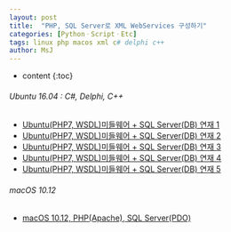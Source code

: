 ```yaml
---
layout: post
title:  "PHP, SQL Server로 XML WebServices 구성하기"
categories: [PythonㆍScriptㆍEtc]
tags: linux php macos xml c# delphi c++
author: MsJ
---
```


* content
{:toc}

###### Ubuntu 16.04 : C#, Delphi, C++

* [Ubuntu(PHP7, WSDL)미들웨어 + SQL Server(DB) 연재 1](https://github.com/DebugJO/HelloWorldSample/blob/master/DevSource/Ubuntu_PHP7_WSDL_SQLServer_01.md)
* [Ubuntu(PHP7, WSDL)미들웨어 + SQL Server(DB) 연재 2](https://github.com/DebugJO/HelloWorldSample/blob/master/DevSource/Ubuntu_PHP7_WSDL_SQLServer_02.md)
* [Ubuntu(PHP7, WSDL)미들웨어 + SQL Server(DB) 연재 3](https://github.com/DebugJO/HelloWorldSample/blob/master/DevSource/Ubuntu_PHP7_WSDL_SQLServer_03.md)
* [Ubuntu(PHP7, WSDL)미들웨어 + SQL Server(DB) 연재 4](https://github.com/DebugJO/HelloWorldSample/blob/master/DevSource/Ubuntu_PHP7_WSDL_SQLServer_04.md)
* [Ubuntu(PHP7, WSDL)미들웨어 + SQL Server(DB) 연재 5](https://github.com/DebugJO/HelloWorldSample/blob/master/DevSource/Ubuntu_PHP7_WSDL_SQLServer_05.md)

###### macOS 10.12

* [macOS 10.12, PHP(Apache), SQL Server(PDO)](https://github.com/DebugJO/HelloWorldSample/blob/master/DevSource/macOS_PHP_Apache_SQLServer_PDO.md)
